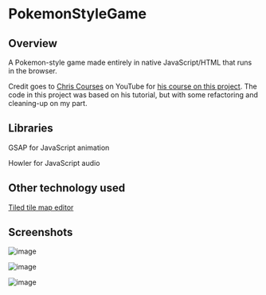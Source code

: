 # PokemonStyleGame

## Overview
A Pokemon-style game made entirely in native JavaScript/HTML that runs in the browser.

Credit goes to [Chris Courses](https://www.youtube.com/channel/UC9Yp2yz6-pwhQuPlIDV_mjA) on YouTube for [his course on this project](https://www.youtube.com/watch?v=yP5DKzriqXA). The code in this project was based on his tutorial, but with some refactoring and cleaning-up on my part.

## Libraries
GSAP for JavaScript animation

Howler for JavaScript audio

## Other technology used
[Tiled tile map editor](https://www.mapeditor.org/)

## Screenshots
![image](https://user-images.githubusercontent.com/49173127/166346406-85fbe635-5508-45f1-833f-19a22bfc2460.png)

![image](https://user-images.githubusercontent.com/49173127/166346430-ac10a101-87ef-4066-9cb7-ae13996b7fe0.png)

![image](https://user-images.githubusercontent.com/49173127/166346476-ce16159e-a467-4904-a14b-1c4e016cf786.png)
